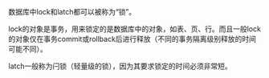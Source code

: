 数据库中lock和latch都可以被称为“锁”。

lock的对象是事务，用来锁定的是数据库中的对象，如表、页、行。而且一般lock的对象仅在事务commit或rollback后进行释放（不同的事务隔离级别释放的时间可能不同）。

latch一般称为闩锁（轻量级的锁），因为其要求锁定的时间必须非常短。

